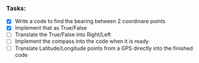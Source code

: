 ### Tasks: 
- [x] Write a code to find the bearing between 2 coordinare points
- [X] Implement that as True/False
- [ ] Translate the True/False into Right/Left
- [ ] Implement the compass into the code when it is ready
- [ ] Translate Latitude/Longitude points from a GPS directly into the finished code
